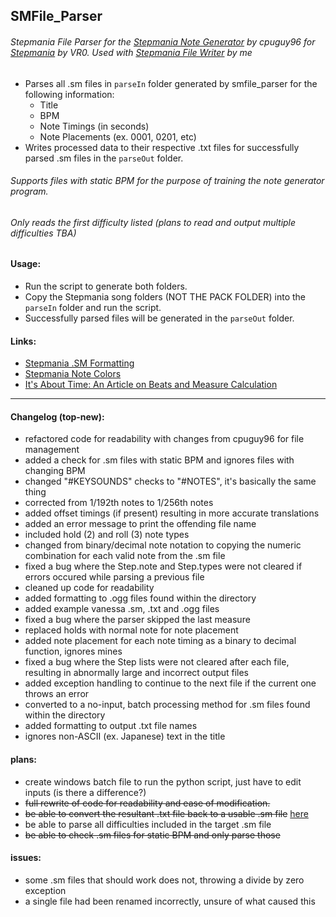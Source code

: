 ## SMFile_Parser
###### Stepmania File Parser for the [Stepmania Note Generator](https://github.com/cpuguy96/stepmania-note-generator) by cpuguy96 for [Stepmania](https://github.com/stepmania/stepmania/wiki/sm) by VR0. Used with [Stepmania File Writer](https://github.com/jhaco/SMTXT_Converter) by me

- Parses all .sm files in ```parseIn``` folder generated by smfile_parser for the following information:
  - Title
  - BPM
  - Note Timings (in seconds)
  - Note Placements (ex. 0001, 0201, etc)
- Writes processed data to their respective .txt files for successfully parsed .sm files in the ```parseOut``` folder.

###### Supports files with static BPM for the purpose of training the note generator program.
###### Only reads the first difficulty listed (plans to read and output multiple difficulties TBA)

#### Usage:

- Run the script to generate both folders.
- Copy the Stepmania song folders (NOT THE PACK FOLDER) into the ```parseIn``` folder and run the script.
- Successfully parsed files will be generated in the ```parseOut``` folder.

#### Links:

- [Stepmania .SM Formatting](https://github.com/stepmania/stepmania/wiki/sm)
- [Stepmania Note Colors](https://step-mania.fandom.com/wiki/Notes)
- [It's About Time: An Article on Beats and Measure Calculation](https://sites.uci.edu/camp2014/2014/05/19/its-about-time/)

---

#### Changelog (top-new):
- refactored code for readability with changes from cpuguy96 for file management
- added a check for .sm files with static BPM and ignores files with changing BPM
- changed "#KEYSOUNDS" checks to "#NOTES", it's basically the same thing
- corrected from 1/192th notes to 1/256th notes
- added offset timings (if present) resulting in more accurate translations
- added an error message to print the offending file name
- included hold (2) and roll (3) note types
- changed from binary/decimal note notation to copying the numeric combination for each valid note from the .sm file
- fixed a bug where the Step.note and Step.types were not cleared if errors occured while parsing a previous file
- cleaned up code for readability
- added formatting to .ogg files found within the directory
- added example vanessa .sm, .txt and .ogg files
- fixed a bug where the parser skipped the last measure
- replaced holds with normal note for note placement
- added note placement for each note timing as a binary to decimal function, ignores mines
- fixed a bug where the Step lists were not cleared after each file, resulting in abnormally large and incorrect output files
- added exception handling to continue to the next file if the current one throws an error
- converted to a no-input, batch processing method for .sm files found within the directory
- added formatting to output .txt file names
- ignores non-ASCII (ex. Japanese) text in the title

#### plans:
- create windows batch file to run the python script, just have to edit inputs (is there a difference?)
- ~~full rewrite of code for readability and ease of modification.~~
- ~~be able to convert the resultant .txt file back to a usable .sm file~~ [here](https://github.com/jhaco/SMTXT_Converter)
- be able to parse all difficulties included in the target .sm file
- ~~be able to check .sm files for static BPM and only parse those~~

#### issues:
- some .sm files that should work does not, throwing a divide by zero exception
- a single file had been renamed incorrectly, unsure of what caused this
